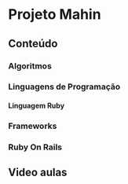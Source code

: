 # Projeto Mahin

## Conteúdo

### Algoritmos

### Linguagens de Programação

#### Linguagem Ruby

### Frameworks

### Ruby On Rails



## Video aulas




